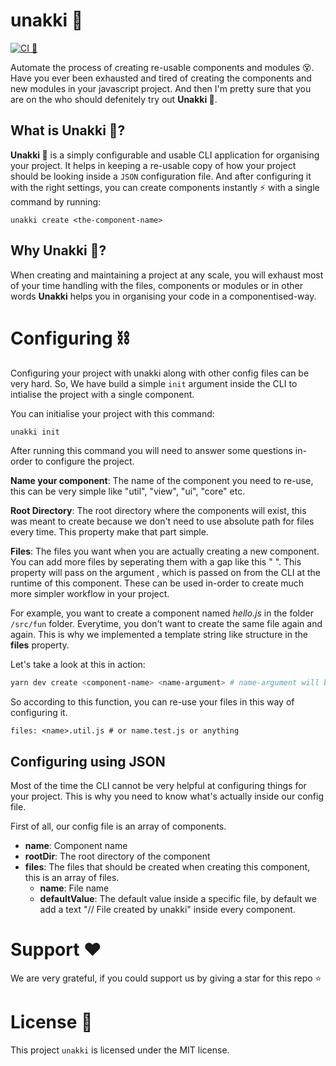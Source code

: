 # unakki 🤺
[![CI 🤺](https://github.com/haneenmahd/unakki/actions/workflows/node.js.yml/badge.svg)](https://github.com/haneenmahd/unakki/actions/workflows/node.js.yml)

Automate the process of creating re-usable components and modules 😵.
Have you ever been exhausted and tired of creating the components and new modules in your javascript project. And then I'm pretty sure that you are on the who should defenitely try out **Unakki 🤺**.

## What is Unakki 🤔?
**Unakki 🤺** is a simply configurable and usable CLI application for organising your project. It helps in keeping a re-usable copy of how your project should be looking inside a `JSON` configuration file. And after configuring it with the right settings, you can create components instantly ⚡️ with a single command by running:
```
unakki create <the-component-name>
```

## Why Unakki 🧐?
When creating and maintaining a project at any scale, you will exhaust most of your time handling with the files, components or modules or in other words **Unakki** helps you in organising your code in a componentised-way.

# Configuring ⛓
Configuring your project with unakki along with other config files can be very hard. So, We have build a simple `init` argument inside the 
CLI to intialise the project with a single component.

You can initialise your project with this command:
```sh
unakki init
```


After running this command you will need to answer some questions in-order to configure the project.

**Name your component**: The name of the component you need to re-use, this can be very simple like "util", "view", "ui", "core" etc.

**Root Directory**: The root directory where the components will exist, this was meant to create because we don't need to use absolute path 
for 
files every time. This property make that part simple.

**Files**: The files you want when you are actually creating a new component. You can add more files by seperating them with a gap like this 
" 
". This property will pass on the argument <name>, which is passed on from the CLI at the runtime of this component. These can be used 
in-order to create much more simpler workflow in your project.

For example, you want to create a component named *hello.js* in the folder `/src/fun` folder. Everytime, you don't want to create the same 
file again and again. This is why we implemented a template string like structure in the **files** property.

Let's take a look at this in action:
```sh
yarn dev create <component-name> <name-argument> # name-argument will be passed onto when creating the files.
```

So according to this function, you can re-use your files in this way of configuring it.
```
files: <name>.util.js # or name.test.js or anything
```

## Configuring using JSON
Most of the time the CLI cannot be very helpful at configuring things for your project. This is why you need to know what's actually inside 
our config file.

First of all, our config file is an array of components.

- **name**: Component name
- **rootDir**: The root directory of the component
- **files**: The files that should be created when creating this component, this is an array of files.
	- **name**: File name
	- **defaultValue**: The default value inside a specific file, by default we add a text "// File created by unakki" inside every 
	  component.

# Support ❤️
We are very grateful, if you could support us by giving a star for this repo ⭐️

# License 📜
This project `unakki` is licensed under the MIT license.

